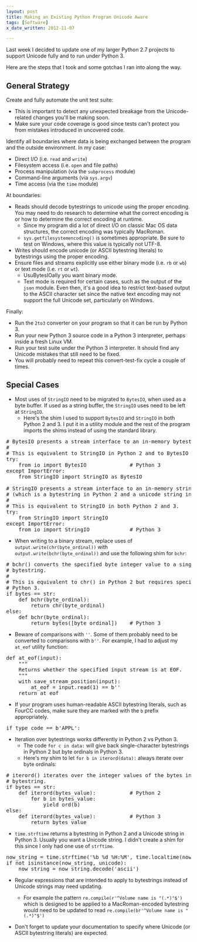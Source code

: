 ```yaml
---
layout: post
title: Making an Existing Python Program Unicode Aware
tags: [Software]
x_date_written: 2012-11-07

---
```


Last week I decided to update one of my larger Python 2.7 projects to support Unicode fully
and to run under Python 3.

Here are the steps that I took and some gotchas I ran into along the way.

## General Strategy

Create and fully automate the unit test suite:

* This is important to detect any unexpected breakage from the Unicode-related changes you'll be making soon.
* Make sure your code coverage is good since tests can't protect you from mistakes introduced in uncovered code.

Identify all boundaries where data is being exchanged between the program and the outside environment. In my case:

* Direct I/O (i.e. `read` and `write`)
* Filesystem access (i.e. `open` and file paths)
* Process manipulation (via the `subprocess` module)
* Command-line arguments (via `sys.argv`)
* Time access (via the `time` module)

At boundaries:

* Reads should decode bytestrings to unicode using the proper encoding. You may need to do research to determine what the correct encoding is or how to determine the correct encoding at runtime.
    * Since my program did a lot of direct I/O on classic Mac OS data structures, the correct encoding was typically MacRoman.
    * `sys.getfilesystemencoding()` is sometimes appropriate. Be sure to test on Windows, where this value is typically not UTF-8.
* Writes should encode unicode (or ASCII bytestring literals) to bytestrings using the proper encoding.
* Ensure files and streams explicitly use either binary mode (i.e. `rb` or `wb`) or text mode (i.e. `rt` or `wt`).
    * UsuBytesIOally you want binary mode.
    * Text mode is required for certain cases, such as the output of the `json` module. Even then, it's a good idea to restrict text-based output to the ASCII character set since the native text encoding may not support the full Unicode set, particularly on Windows.

Finally:

* Run the `2to3` converter on your program so that it can be run by Python 3. 
* Run your new Python 3 source code in a Python 3 interpreter, perhaps inside a fresh Linux VM.
* Run your test suite under the Python 3 interpreter. It should find any Unicode mistakes that still need to be fixed.
* You will probably need to repeat this convert-test-fix cycle a couple of times.

## Special Cases

* Most uses of `StringIO` need to be migrated to `BytesIO`, when used as a byte buffer. If used as a string buffer, the `StringIO` uses need to be left at `StringIO`.
    * Here's the shim I used to support `BytesIO` and `StringIO` in both Python 2 and 3. I put it in a utility module and the rest of the program imports the shims instead of using the standard library.

<pre>
# BytesIO presents a stream interface to an in-memory bytestring.
# 
# This is equivalent to StringIO in Python 2 and to BytesIO in Python 3.
try:
    from io import BytesIO              # Python 3
except ImportError:
    from StringIO import StringIO as BytesIO

# StringIO presents a stream interface to an in-memory string
# (which is a bytestring in Python 2 and a unicode string in Python 3).
# 
# This is equivalent to StringIO in both Python 2 and 3.
try:
    from StringIO import StringIO
except ImportError:
    from io import StringIO             # Python 3
</pre>

* When writing to a binary stream, replace uses of `output.write(chr(byte_ordinal))` with `output.write(bchr(byte_ordinal))` and use the following shim for `bchr`:

<pre>
# bchr() converts the specified byte integer value to a single character
# bytestring.
# 
# This is equivalent to chr() in Python 2 but requires special handling in
# Python 3.
if bytes == str:
    def bchr(byte_ordinal):
        return chr(byte_ordinal)
else:
    def bchr(byte_ordinal):
        return bytes([byte_ordinal])    # Python 3
</pre>

* Beware of comparisons with `''`. Some of them probably need to be converted to comparisons with `b''`. For example, I had to adjust my `at_eof` utility function:

<pre>
def at_eof(input):
    """
    Returns whether the specified input stream is at EOF.
    """
    with save_stream_position(input):
        at_eof = input.read(1) == b''
    return at_eof
</pre>

* If your program uses human-readable ASCII bytestring literals, such as FourCC codes, make sure they are marked with the `b` prefix appropriately.

<pre>
if type_code == b'APPL':
</pre>

* Iteration over bytestrings works differently in Python 2 vs Python 3.
    * The code `for c in data:` will give back single-character bytestrings in Python 2 but byte ordinals in Python 3.
    * Here's my shim to let `for b in iterord(data):` always iterate over byte ordinals:

<pre>
# iterord() iterates over the integer values of the bytes in the specified
# bytestring.
if bytes == str:
    def iterord(bytes_value):           # Python 2
        for b in bytes_value:
            yield ord(b)
else:
    def iterord(bytes_value):           # Python 3
        return bytes_value
</pre>

* `time.strftime` returns a bytestring in Python 2 and a Unicode string in Python 3. Usually you want a Unicode string. I didn't create a shim for this since I only had one use of `strftime`.

<pre>
now_string = time.strftime('%b %d %H:%M', time.localtime(now))
if not isinstance(now_string, unicode):
    now_string = now_string.decode('ascii')
</pre>

* Regular expressions that are intended to apply to bytestrings instead of Unicode strings may need updating.
    * For example the pattern `re.compile(r'^Volume name is "(.*)"$')` which is designed to be applied to a MacRoman-encoded bytestring would need to be updated to read `re.compile(br'^Volume name is "(.*)"$')`

* Don't forget to update your documentation to specify where Unicode (or ASCII bytestring literals) are expected.
